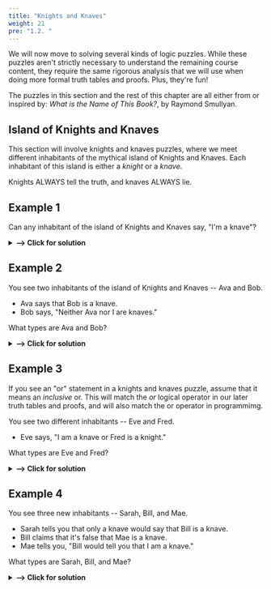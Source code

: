 ```yaml
---
title: "Knights and Knaves"
weight: 21
pre: "1.2. "
---
```


We will now move to solving several kinds of logic puzzles. While these puzzles aren't strictly necessary to understand the remaining course content, they require the same rigorous analysis that we will use when doing more formal truth tables and proofs. Plus, they're fun!

The puzzles in this section and the rest of this chapter are all either from or inspired by: *What is the Name of This Book?*, by Raymond Smullyan.

## Island of Knights and Knaves

This section will involve knights and knaves puzzles, where we meet different inhabitants of the mythical island of Knights and Knaves. Each inhabitant of this island is either a *knight* or a *knave*.

Knights ALWAYS tell the truth, and knaves ALWAYS lie.

## Example 1

Can any inhabitant of the island of Knights and Knaves say, "I'm a knave"?

<details>
    <summary> <b> --> Click for solution </b></summary>


No! A knight couldn't make that statement, as knights always tell the truth. And a knave couldn't make that statement either, since it would be true -- and knaves always lie.


</details>

## Example 2

You see two inhabitants of the island of Knights and Knaves -- Ava and Bob.

- Ava says that Bob is a knave.
- Bob says, "Neither Ava nor I are knaves."

What types are Ava and Bob?

<details>
    <summary> <b> --> Click for solution </b></summary>

Suppose Ava is a knight. Then her statement must be true, so Bob must be a knave. In this case, Bob's statement would be a lie (since he is a knave), which is what we want.

Let's make sure there aren't any other answers that work.

Suppose instead that Ava is a knave. Then her statement must be a lie, so Bob must be a knight. This would mean that Bob's statement should be true, but it's not -- Ava *is* a knave.

We can conclude that Ava is a knight and Bob is a knave.

</details>

## Example 3

If you see an "or" statement in a knights and knaves puzzle, assume that it means an *inclusive* or. This will match the *or* logical operator in our later truth tables and proofs, and will also match the or operator in programmimg.

You see two different inhabitants -- Eve and Fred.

- Eve says, "I am a knave or Fred is a knight."

What types are Eve and Fred?

<details>
    <summary> <b> --> Click for solution </b></summary>

Suppose first that Eve is a knight. Then her statement must be true. Since she isn't a knave, the only way for her statement to be true is if Fred is a knight.

Let's make sure there aren't any other answers that work.

Suppose instead that Eve is a knave. Already we are in trouble -- Eve's statement is already true no matter what type Fred is. Since Eve would lie if she was a knave, we know she must not be knave.

We can conclude that Eve and Fred are both knights.

</details>

## Example 4

You see three new inhabitants -- Sarah, Bill, and Mae.

- Sarah tells you that only a knave would say that Bill is a knave.
- Bill claims that it's false that Mae is a knave.
- Mae tells you, "Bill would tell you that I am a knave."

What types are Sarah, Bill, and Mae?

<details>
    <summary> <b> --> Click for solution </b></summary>

Before starting on this puzzle, it might help to rephrase Sarah's and Bill's statements. Sarah's statement that only a knave would say that Bill is knave is really saying that it is FALSE that Bill is a knave (since knaves lie). Another way to say it's false that Bill is a knave is to say that Bill is a knight. Similarly, we can rewrite Bill's statemnet to say that Mae is a knight.

Now we have the following statements:

- Sarah tells you that Bill is a knight.
- Bill claims that Mae is a knight.
- Mae tells you, "Bill would tell you that I am a knave."

Suppose Sarah is a knight. Then her statement is true, so Bill must also be a knight. This would mean Bill's statement would also be true, so Mae is a knight as well. But Mae says that Bill would say she's a knave, and that's not true -- Bill would truthfully say that Mae is a knight.

Suppose instead that Sarah is a knave. Then her statement is false, so Bill must be a knave. This would make Bill's claim false as well, so Mae must be a knave. Mae knows that Bill would say she was a knight (since Bill is a knave, and would lie), but if Mae was a knave then she would indeed lie and say that Bill would say she was a knave.

We can conclude that all three are knights.

</details>


